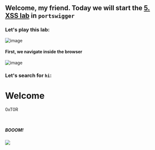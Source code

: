 ## Welcome, my friend. Today we will start the [5. XSS lab](https://portswigger.net/web-security/cross-site-scripting/dom-based/lab-innerhtml-sink) in ```portswigger```
### Let's play this lab:

![image](https://github.com/user-attachments/assets/e6d84ee0-b9f9-41a2-88c1-6be1916f9e10)

#### First, we navigate inside the browser

![image](https://github.com/user-attachments/assets/28770df9-582b-4e52-9e84-f3d1f4e0b537)

### Let's search for ```hi```:











</h1><h1>Welcome</h1><p>0xT0R</p><br><h5>BOOOM!</h5><img src='https://github.com/user-attachments/assets/644290f2-e0f3-4e6e-8df5-aa313cfe126e'>

